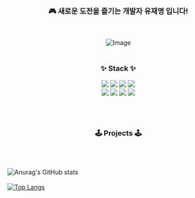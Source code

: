 

### <h3 align="center"> 🎮 새로운 도전을 즐기는 개발자 유재명 입니다!

<div align="center">
<br/>
  
![Image](https://github.com/user-attachments/assets/cfa4ef18-3e10-45ec-839d-c40bcd965a0a)
<br/><br/>

<div align="center"> <h3 align="center">  ✨ Stack ✨ </h3>
<img src="https://img.shields.io/badge/C++-6699CB?style=flat-square&logo=cplusplus&logoColor=white"/>
<img src="https://img.shields.io/badge/CSherp-08BD80?style=flat-square&logo=&logoColor=white"/>
<img src="https://img.shields.io/badge/Visual Studio-A100FF?style=flat-square&logo=&logoColor=white"/>
<img src="https://img.shields.io/badge/Unity-000000?style=flat-square&logo=unity&logoColor=white"/>
<br/>
<img src="https://img.shields.io/badge/GitHub-000000?style=flat-square&logo=github&logoColor=white"/>
<img src="https://img.shields.io/badge/Git-F05032?style=flat-square&logo=git&logoColor=white"/>
<img src="https://img.shields.io/badge/Notion-EEEEEE?style=flat-square&logo=notion&logoColor=black"/>
<img src="https://img.shields.io/badge/SourceTree-0052CC?style=flat-square&logo=sourcetree&logoColor=white"/>

<br/><br/>

<div align="center"> <h3 align="center">  🕹 Projects 🕹 </h3>


<br/><br/>

<div align="left">

![Anurag's GitHub stats](https://github-readme-stats.vercel.app/api?username=yoojaemyung&show_icons=true&theme=radical)   
<br/><br/>
[![Top Langs](https://github-readme-stats.vercel.app/api/top-langs/?username=yoojaemyung)](https://github.com/yoojaemyung/github-readme-stats)

<br/><br/>






<br/><br/><br/><br/>

<!--
**yoojaemyung/yoojaemyung** is a ✨ _special_ ✨ repository because its `README.md` (this file) appears on your GitHub profile.

Here are some ideas to get you started:



- 🔭 I’m currently working on ...
- 🌱 I’m currently learning ...
- 👯 I’m looking to collaborate on ...
- 🤔 I’m looking for help with ...
- 💬 Ask me about ...
- 📫 How to reach me: ...
- 😄 Pronouns: ...
- ⚡ Fun fact: ...
-->

